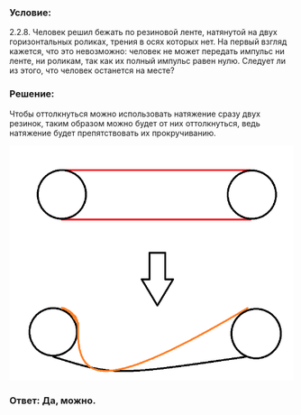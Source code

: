 ###  Условие: 

$2.2.8.$ Человек решил бежать по резиновой ленте, натянутой на двух горизонтальных роликах, трения в осях которых нет. На первый взгляд кажется, что это невозможно: человек не может передать импульс ни ленте, ни роликам, так как их полный импульс равен нулю. Следует ли из этого, что человек останется на месте? 

###  Решение: 

Чтобы оттолкнуться можно использовать натяжение сразу двух резинок, таким образом можно будет от них оттолкнуться, ведь натяжение будет препятствовать их прокручиванию. 

![|759x627, 67%](../../img/2.2.8/2.2.8.jpg) 

###  Ответ: Да, можно. 
